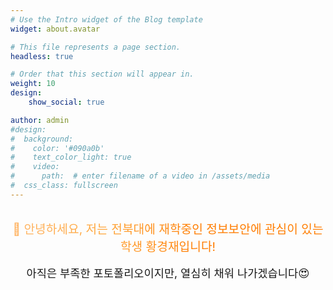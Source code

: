 ```yaml
---
# Use the Intro widget of the Blog template
widget: about.avatar

# This file represents a page section.
headless: true

# Order that this section will appear in.
weight: 10
design:
    show_social: true

author: admin
#design:
#  background:
#    color: '#090a0b'
#    text_color_light: true
#    video:
#      path:  # enter filename of a video in /assets/media
#  css_class: fullscreen
---
```


<!-- SEO 메타 태그 -->
<meta name="description" content="전북대학교 산업정보시스템공학과 황경재 학생의 포트폴리오 사이트입니다. 정보보안, 웹해킹, CTF, 웹개발 프로젝트를 소개합니다.">
<meta name="keywords" content="황경재, 전북대, 정보보안, 웹해킹, CTF, 웹개발, 포트폴리오, 산업정보시스템공학과, 컴퓨터인공지능학부">
<meta name="author" content="황경재">

<!-- Open Graph 메타 태그 (카카오톡 대표 이미지) -->
<meta property="og:title" content="황경재 Portfolio - 전북대 산업정보시스템공학과과 학생">
<meta property="og:description" content="전북대학교 산업정보시스템공학과 황경재 학생의 포트폴리오 사이트입니다. 정보보안, 웹해킹, CTF, 웹개발 프로젝트를 소개합니다.">
<meta property="og:type" content="website">
<meta property="og:url" content="https://hwang-pro.github.io/myfirstportfolio/">
<meta property="og:image" content="https://hwang-pro.github.io/myfirstportfolio/kakao_profile.jpg">
<meta property="og:image:width" content="1200">
<meta property="og:image:height" content="630">
<meta property="og:image:alt" content="황경재 전북대 산업정보시스템공학과 학생 포트폴리오">

<!-- Twitter Card 메타 태그 -->
<meta name="twitter:card" content="summary_large_image">
<meta name="twitter:title" content="황경재 Portfolio - 전북대 정보보안 학생">
<meta name="twitter:description" content="전북대학교 산업정보시스템공학과 황경재 학생의 포트폴리오 사이트입니다. 정보보안, 웹해킹, CTF, 웹개발 프로젝트를 소개합니다.">
<meta name="twitter:image" content="https://hwang-pro.github.io/myfirstportfolio/kakao_profile.jpg">

<div style="text-align: center; margin: 2rem 0;">
  <p style="font-size: 1.2rem; background: #FFB76B; background: linear-gradient(to right, #FFB76B 0%, #FFA73D 30%, #FF7C00 60%, #FF7F04 100%); -webkit-background-clip: text; -webkit-text-fill-color: transparent; margin: 0;">
    👋 안녕하세요, 저는 전북대에 재학중인 정보보안에 관심이 있는 학생 황경재입니다!
  </p>
  <p style="margin: 1rem 0 0 0; font-size: 1.1rem;">
    아직은 부족한 포토폴리오이지만, 열심히 채워 나가겠습니다😍
  </p>
</div>
